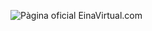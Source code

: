 </div>       
	<div class="col-sm-10">
		<p><img class="featurette-image img-responsive center-block" src=".img/logo-einavirtual-2.jpg" alt="Pàgina oficial EinaVirtual.com"></p>
  </div>
<div class="col-sm-1">

<!--
**einavirtual/einavirtual** is a ✨ _special_ ✨ repository because its `README.md` (this file) appears on your GitHub profile.

Here are some ideas to get you started:

- 🔭 I’m currently working on ...
- 🌱 I’m currently learning ...
- 👯 I’m looking to collaborate on ...
- 🤔 I’m looking for help with ...
- 💬 Ask me about ...
- 📫 How to reach me: ...
- 😄 Pronouns: ...
- ⚡ Fun fact: ...
-->
